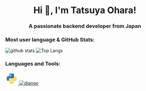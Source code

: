 <h1 align="center">Hi 👋, I'm Tatsuya Ohara!</h1>
<h3 align="center">A passionate backend developer from Japan</h3>
<h3 align="left">Most user language & GitHub Stats:</h3>
<p align="left"> 
  <img alt="github stats" height="150px" src="https://github-readme-stats.vercel.app/api?username=Tatsuya-Ohara&show_icons=ture" />
  <img alt="Top Langs" height="150px" src="https://github-readme-stats.vercel.app/api/top-langs/?username=Tatsuya-Ohara&layout=compact&show_icons=true" />
</p>
<h3 align="left">Languages and Tools:</h3>
<p align="left">
  <a href="https://www.python.org" target="_blank" rel="noreferrer">
    <img src="https://raw.githubusercontent.com/devicons/devicon/master/icons/python/python-original.svg" alt="python" width="40" height="40"/>
  </a>
  <a href="https://www.djangoproject.com/" target="_blank" rel="noreferrer">
    <img src="https://cdn.worldvectorlogo.com/logos/django.svg" alt="django" width="40" height="40"/>
  </a>
</p>
